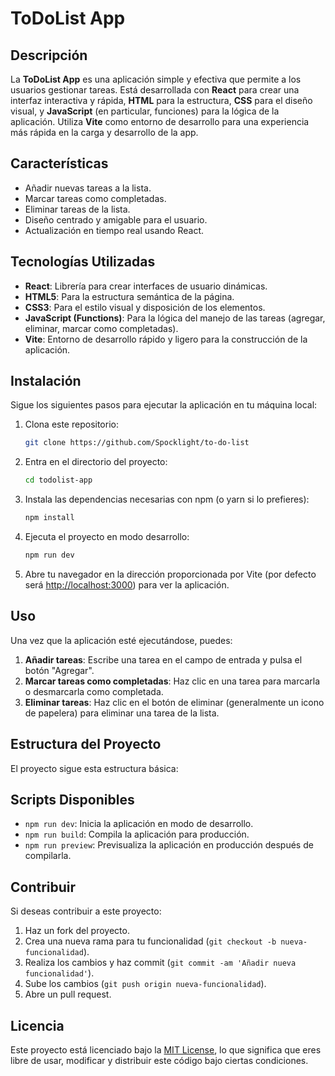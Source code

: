 # ToDoList App

## Descripción

La **ToDoList App** es una aplicación simple y efectiva que permite a los usuarios gestionar tareas. Está desarrollada con **React** para crear una interfaz interactiva y rápida, **HTML** para la estructura, **CSS** para el diseño visual, y **JavaScript** (en particular, funciones) para la lógica de la aplicación. Utiliza **Vite** como entorno de desarrollo para una experiencia más rápida en la carga y desarrollo de la app.

## Características

- Añadir nuevas tareas a la lista.
- Marcar tareas como completadas.
- Eliminar tareas de la lista.
- Diseño centrado y amigable para el usuario.
- Actualización en tiempo real usando React.

## Tecnologías Utilizadas

- **React**: Librería para crear interfaces de usuario dinámicas.
- **HTML5**: Para la estructura semántica de la página.
- **CSS3**: Para el estilo visual y disposición de los elementos.
- **JavaScript (Functions)**: Para la lógica del manejo de las tareas (agregar, eliminar, marcar como completadas).
- **Vite**: Entorno de desarrollo rápido y ligero para la construcción de la aplicación.
  
## Instalación

Sigue los siguientes pasos para ejecutar la aplicación en tu máquina local:

1. Clona este repositorio:

    ```bash
    git clone https://github.com/Spocklight/to-do-list
    ```

2. Entra en el directorio del proyecto:

    ```bash
    cd todolist-app
    ```

3. Instala las dependencias necesarias con npm (o yarn si lo prefieres):

    ```bash
    npm install
    ```

4. Ejecuta el proyecto en modo desarrollo:

    ```bash
    npm run dev
    ```

5. Abre tu navegador en la dirección proporcionada por Vite (por defecto será [http://localhost:3000](http://localhost:3000)) para ver la aplicación.

## Uso

Una vez que la aplicación esté ejecutándose, puedes:

1. **Añadir tareas**: Escribe una tarea en el campo de entrada y pulsa el botón "Agregar".
2. **Marcar tareas como completadas**: Haz clic en una tarea para marcarla o desmarcarla como completada.
3. **Eliminar tareas**: Haz clic en el botón de eliminar (generalmente un icono de papelera) para eliminar una tarea de la lista.

## Estructura del Proyecto

El proyecto sigue esta estructura básica:


## Scripts Disponibles

- `npm run dev`: Inicia la aplicación en modo de desarrollo.
- `npm run build`: Compila la aplicación para producción.
- `npm run preview`: Previsualiza la aplicación en producción después de compilarla.

## Contribuir

Si deseas contribuir a este proyecto:

1. Haz un fork del proyecto.
2. Crea una nueva rama para tu funcionalidad (`git checkout -b nueva-funcionalidad`).
3. Realiza los cambios y haz commit (`git commit -am 'Añadir nueva funcionalidad'`).
4. Sube los cambios (`git push origin nueva-funcionalidad`).
5. Abre un pull request.

## Licencia

Este proyecto está licenciado bajo la [MIT License](https://opensource.org/licenses/MIT), lo que significa que eres libre de usar, modificar y distribuir este código bajo ciertas condiciones.